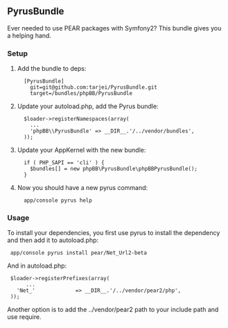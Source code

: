 PyrusBundle
-----------


Ever needed to use PEAR packages with Symfony2? This bundle gives you a helping hand.

### Setup

1. Add the bundle to deps:

         [PyrusBundle]
           git=git@github.com:tarjei/PyrusBundle.git
           target=/bundles/phpBB/PyrusBundle

2. Update your autoload.php, add the Pyrus bundle:

         $loader->registerNamespaces(array(
           ...
           'phpBB\\PyrusBundle' => __DIR__.'/../vendor/bundles',
         ));

3. Update your AppKernel with the new bundle:

         if ( PHP_SAPI == 'cli' ) {
           $bundles[] = new phpBB\PyrusBundle\phpBBPyrusBundle();
         }

4. Now you should have a new pyrus command:

         app/console pyrus help

### Usage 

To install your dependencies, you first use pyrus to install the dependency and then add it to autoload.php:

     app/console pyrus install pear/Net_Url2-beta

And in autoload.php:

     $loader->registerPrefixes(array(
          ...
       'Net_'             => __DIR__.'/../vendor/pear2/php',
     ));

Another option is to add the ../vendor/pear2 path to your include path and use require. 

